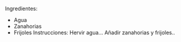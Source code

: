 Ingredientes:
- Agua
- Zanahorias
- Frijoles
Instrucciones:
Hervir agua...
Añadir zanahorias y frijoles..